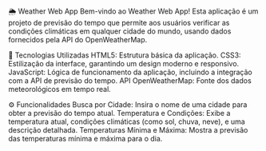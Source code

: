 🌦️ Weather Web App
Bem-vindo ao Weather Web App! Esta aplicação é um projeto de previsão do tempo que permite aos usuários verificar as condições climáticas em qualquer cidade do mundo, usando dados fornecidos pela API do OpenWeatherMap.

🧰 Tecnologias Utilizadas
HTML5: Estrutura básica da aplicação.
CSS3: Estilização da interface, garantindo um design moderno e responsivo.
JavaScript: Lógica de funcionamento da aplicação, incluindo a integração com a API de previsão do tempo.
API OpenWeatherMap: Fonte dos dados meteorológicos em tempo real.

⚙️ Funcionalidades
Busca por Cidade: Insira o nome de uma cidade para obter a previsão do tempo atual.
Temperatura e Condições: Exibe a temperatura atual, condições climáticas (como sol, chuva, neve), e uma descrição detalhada.
Temperaturas Mínima e Máxima: Mostra a previsão das temperaturas mínima e máxima para o dia.
